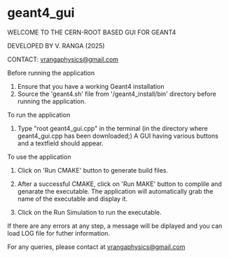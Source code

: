 # geant4_gui
WELCOME TO THE CERN-ROOT BASED GUI FOR GEANT4

DEVELOPED BY V. RANGA (2025)

CONTACT: vrangaphysics@gmail.com

Before running the application
1. Ensure that you have a working Geant4 installation 
2. Source the 'geant4.sh' file from '/geant4_install/bin' directory before running the application.

To run the application
1. Type "root geant4_gui.cpp" in the terminal (in the directory where geant4_gui.cpp has been downloaded;)
   A GUI having various buttons and a textfield should appear.

To use the application
1. Click on 'Run CMAKE' button to generate build files.

2. After a successful CMAKE, click on 'Run MAKE' button to complile and genarate the executable.
   The application will automatically grab the name of the executable and display it.

3. Click on the Run Simulation to run the executable.

If there are any errors at any step, a message will be diplayed and you can load LOG file for futher information.

For any queries, please contact at vrangaphysics@gmail.com
